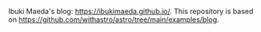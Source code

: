 Ibuki Maeda's blog: <https://ibukimaeda.github.io/>.
This repository is based on <https://github.com/withastro/astro/tree/main/examples/blog>.
